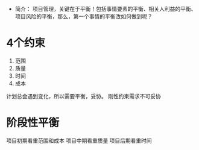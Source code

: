 - 简介：
项目管理，关键在于平衡！包括事情要素的平衡、相关人利益的平衡、项目风险的平衡，那么，第一个事情的平衡改如何做到呢？

# 4个约束
1. 范围
2. 质量
3. 时间
4. 成本

计划总会遇到变化，所以需要平衡，妥协。
刚性约束需求不可妥协
# 阶段性平衡
项目初期看重范围和成本
项目中期看重质量
项目后期看重时间

